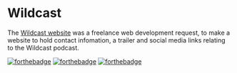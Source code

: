 # Wildcast
The [Wildcast website](http://www.wildcast.epizy.com/) was a freelance web development request, to make a website to hold contact infomation, a trailer and social media links relating to the Wildcast podcast.

[![forthebadge](https://forthebadge.com/images/badges/uses-html.svg)](https://forthebadge.com)  [![forthebadge](https://forthebadge.com/images/badges/it-works-why.svg)](https://forthebadge.com) [![forthebadge](https://forthebadge.com/images/badges/powered-by-electricity.svg)](https://forthebadge.com)

